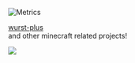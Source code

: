 
![Metrics](https://metrics.lecoq.io/AdminEvil12?template=classic&isocalendar=1&stars=1&introduction=1&languages=1&isocalendar.duration=half-year&languages.colors=github&languages.threshold=0%25&introduction.title=true&stars.limit=3&config.timezone=Portugal%2FCBeja)

[wurst-plus](https://github.com/AdminEvil12/wurst-plus-three-main)  
and other minecraft related projects!

![](https://github-readme-stats.vercel.app/api?username=AdminEvil12&show_icons=true&theme=dracula)
